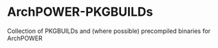 # ArchPOWER-PKGBUILDs
Collection of PKGBUILDs and (where possible) precompiled binaries for ArchPOWER
